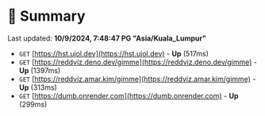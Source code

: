# 📖 Summary
Last updated: **10/9/2024, 7:48:47 PG "Asia/Kuala_Lumpur"**

- `GET` [https://hst.ujol.dev](https://hst.ujol.dev) - **Up** (517ms)
- `GET` [https://reddviz.deno.dev/gimme](https://reddviz.deno.dev/gimme) - **Up** (1397ms)
- `GET` [https://reddviz.amar.kim/gimme](https://reddviz.amar.kim/gimme) - **Up** (313ms)
- `GET` [https://dumb.onrender.com](https://dumb.onrender.com) - **Up** (299ms)

